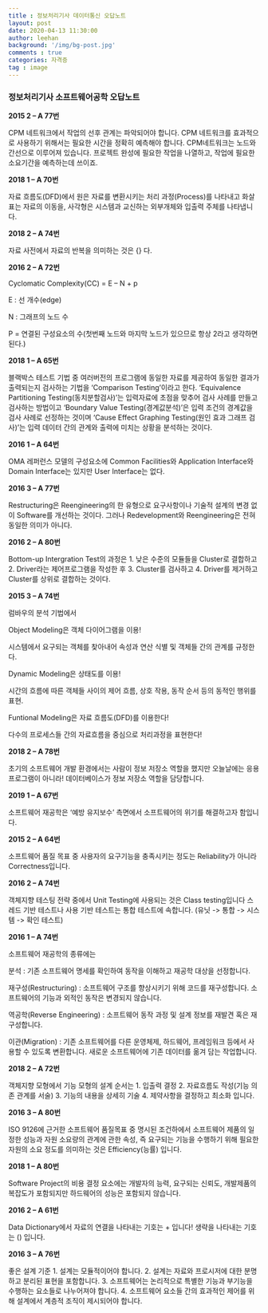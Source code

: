 ```yaml
---
title : 정보처리기사 데이터통신 오답노트
layout: post
date: 2020-04-13 11:30:00
author: leehan
background: '/img/bg-post.jpg'
comments : true
categories: 자격증
tag : image
---
```


### 정보처리기사 소프트웨어공학 오답노트

**2015 2 – A 77번**

CPM 네트워크에서 작업의 선후 관계는 파악되어야 합니다. CPM 네트워크를 효과적으로 사용하기 위해서는 필요한 시간을 정확히 예측해야 합니다. CPM네트워크는 노드와 간선으로 이루어져 있습니다. 프로젝트 완성에 필요한 작업을 나열하고, 작업에 필요한 소요기간을 예측하는데 쓰이죠.

**2018 1 – A 70번**

자료 흐름도(DFD)에서 원은 자료를 변환시키는 처리 과정(Process)를 나타내고 화살표는 자료의 이동을, 사각형은 시스템과 교신하는 외부개체와 입출력 주체를 나타냅니다.

**2018 2 – A 74번**

자료 사전에서 자료의 반복을 의미하는 것은 {} 다.

**2016 2 – A 72번**

Cyclomatic Complexity(CC) = E – N + p

E : 선 개수(edge)

N : 그래프의 노드 수

P = 연결된 구성요소의 수(첫번째 노드와 마지막 노드가 있으므로 항상 2라고 생각하면 된다.)

**2018 1 – A 65번**

블랙박스 테스트 기법 중 여러버전의 프로그램에 동일한 자료를 제공하여 동일한 결과가 출력되는지 검사하는 기법을 ‘Comparison Testing’이라고 한다. ‘Equivalence Partitioning Testing(동치분할검사)’는 입력자료에 초점을 맞추어 검사 사례를 만들고 검사하는 방법이고 ‘Boundary Value Testing(경계값분석)’은 입력 조건의 경계값을 검사 사례로 선정하는 것이며 ‘Cause Effect Graphing Testing(원인 효과 그래프 검사)’는 입력 데이터 간의 관계와 출력에 미치는 상황을 분석하는 것이다.

**2016 1 – A 64번**

OMA 레퍼런스 모델의 구성요소에 Common Facilities와 Application Interface와 Domain Interface는 있지만 User Interface는 없다.

**2016 3 – A 77번**

Restructuring은 Reengineering의 한 유형으로 요구사항이나 기술적 설계의 변경 없이 Software를 개선하는 것이다. 그러나 Redevelopment와 Reengineering은 전혀 동일한 의미가 아니다.

**2016 2 – A 80번**

Bottom-up Intergration Test의 과정은 1. 낮은 수준의 모듈들을 Cluster로 결합하고 2. Driver라는 제어프로그램을 작성한 후 3. Cluster를 검사하고 4. Driver를 제거하고 Cluster를 상위로 결합하는 것이다.

**2015 3 – A 74번**

럼바우의 분석 기법에서

Object Modeling은 객체 다이어그램을 이용!

시스템에서 요구되는 객체를 찾아내어 속성과 연산 식별 및 객체들 간의 관계를 규정한다.

Dynamic Modeling은 상태도를 이용!

시간의 흐름에 따른 객체들 사이의 제어 흐름, 상호 작용, 동작 순서 등의 동적인 행위를 표현.

Funtional Modeling은 자료 흐름도(DFD)를 이용한다!

다수의 프로세스들 간의 자료흐름을 중심으로 처리과정을 표현한다!

**2018 2 – A 78번**

초기의 소프트웨어 개발 환경에서는 사람이 정보 저장소 역할을 했지만 오늘날에는 응용프로그램이 아니라! 데이터베이스가 정보 저장소 역할을 담당합니다.

**2019 1 – A 67번**

소프트웨어 재공학은 ‘예방 유지보수’ 측면에서 소프트웨어의 위기를 해결하고자 함입니다.

**2015 2 – A 64번**

소프트웨어 품질 목표 중 사용자의 요구기능을 충족시키는 정도는 Reliability가 아니라 Correctness입니다.

**2016 2 – A 74번**

객체지향 테스팅 전략 중에서 Unit Testing에 사용되는 것은 Class testing입니다 스레드 기반 테스트나 사용 기반 테스트는 통합 테스트에 속합니다. (유닛 -> 통합 -> 시스템 -> 확인 테스트)

**2016 1 – A 74번**

소프트웨어 재공학의 종류에는 

분석 : 기존 소프트웨어 명세를 확인하여 동작을 이해하고 재공학 대상을 선정합니다.

재구성(Restructuring) : 소프트웨어 구조를 향상시키기 위해 코드를 재구성합니다. 소프트웨어의 기능과 외적인 동작은 변경되지 않습니다.

역공학(Reverse Engineering) : 소프트웨어 동작 과정 및 설계 정보를 재발견 혹은 재구성합니다.

이관(Migration) : 기존 소프트웨어를 다른 운영체제, 하드웨어, 프레임워크 등에서 사용할 수 있도록 변환합니다. 새로운 소프트웨어에 기존 데이터를 옮겨 담는 작업합니다.

**2018 2 – A 72번**

객체지향 모형에서 기능 모형의 설계 순서는 1. 입출력 결정 2. 자료흐름도 작성(기능 의존 관계를 서술) 3. 기능의 내용을 상세히 기술 4. 제약사항을 결정하고 최소화 입니다.

**2016 3 – A 80번**

ISO 9126에 근거한 소프트웨어 품질목표 중 명시된 조건하에서 소프트웨어 제품의 일정한 성능과 자원 소요량의 관계에 관한 속성, 즉 요구되는 기능을 수행하기 위해 필요한 자원의 소요 정도를 의미하는 것은 Efficiency(능률) 입니다.

**2018 1 – A 80번**

Software Project의 비용 결정 요소에는 개발자의 능력, 요구되는 신뢰도, 개발제품의 복잡도가 포함되지만 하드웨어의 성능은 포함되지 않습니다.

**2016 2 – A 61번**

Data Dictionary에서 자료의 연결을 나타내는 기호는 + 입니다! 생략을 나타내는 기호는 () 입니다.

**2016 3 – A 76번**

좋은 설계 기준 1. 설계는 모듈적이어야 합니다. 2. 설계는 자료와 프로시저에 대한 분명하고 분리된 표현을 포함합니다. 3. 소프트웨어는 논리적으로 특별한 기능과 부기능을 수행하는 요소들로 나누어져야 합니다. 4. 소프트웨어 요소들 간의 효과적인 제어를 위해 설계에서 계층적 조직이 제시되어야 합니다.